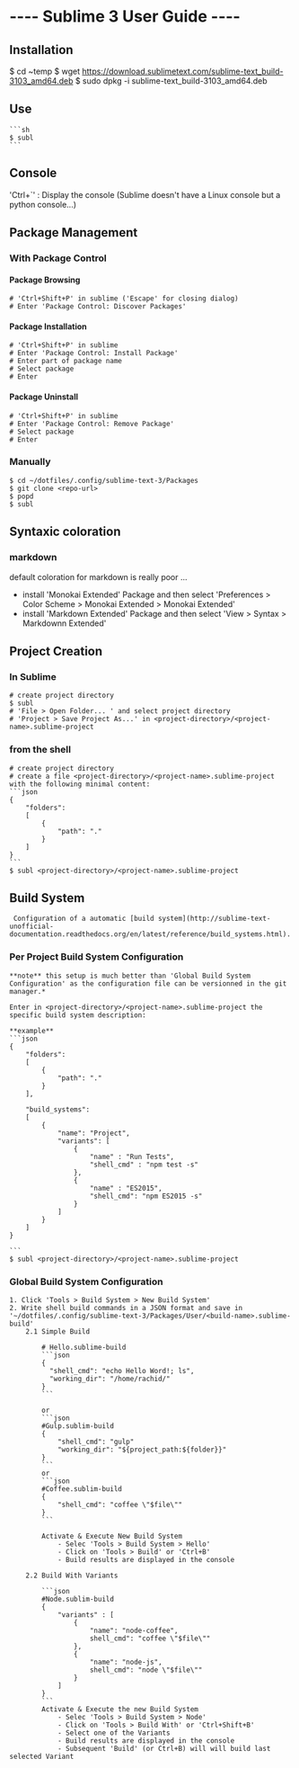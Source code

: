 ---- Sublime 3 User Guide ----
==============================

Installation
------------
  $ cd ~temp
  $ wget https://download.sublimetext.com/sublime-text_build-3103_amd64.deb
  $ sudo dpkg -i sublime-text_build-3103_amd64.deb

Use
---
	```sh
	$ subl
	```

Console
-------

  'Ctrl+`' : Display the console (Sublime doesn't have a Linux console but a python console...)


Package Management
-------------------
### With Package Control
#### Package Browsing
	# 'Ctrl+Shift+P' in sublime ('Escape' for closing dialog)
	# Enter 'Package Control: Discover Packages'

#### Package Installation
	# 'Ctrl+Shift+P' in sublime
	# Enter 'Package Control: Install Package'
	# Enter part of package name
	# Select package
	# Enter

#### Package Uninstall 
	# 'Ctrl+Shift+P' in sublime
	# Enter 'Package Control: Remove Package'
	# Select package
	# Enter

### Manually
	$ cd ~/dotfiles/.config/sublime-text-3/Packages
	$ git clone <repo-url> 
	$ popd
	$ subl


Syntaxic coloration
-------------------
### markdown

default coloration for markdown is really poor ...
 - install 'Monokai Extended' Package and then select 'Preferences > Color Scheme > Monokai Extended > Monokai Extended'
 - install 'Markdown Extended' Package and then select 'View > Syntax > Markdownn Extended'

Project Creation
----------------
### In Sublime
	# create project directory
	$ subl
	# 'File > Open Folder... ' and select project directory
	# 'Project > Save Project As...' in <project-directory>/<project-name>.sublime-project

### from the shell
    # create project directory
    # create a file <project-directory>/<project-name>.sublime-project with the following minimal content:
    ```json
    {
		"folders":
		[
			{
				"path": "."
			}
		]
	}
	```
	$ subl <project-directory>/<project-name>.sublime-project

 Build System
 ------------
	 Configuration of a automatic [build system](http://sublime-text-unofficial-documentation.readthedocs.org/en/latest/reference/build_systems.html).

### Per Project Build System Configuration
	**note** this setup is much better than 'Global Build System Configuration' as the configuration file can be versionned in the git manager.*

	Enter in <project-directory>/<project-name>.sublime-project the specific build system description:

	**example** 
	```json
	{
		"folders":
		[
			{
				"path": "."
			}
		],

		"build_systems": 
		[
			{
				"name": "Project",
				"variants": [
					{
						"name" : "Run Tests",
						"shell_cmd" : "npm test -s"
					},
					{
						"name" : "ES2015",
						"shell_cmd": "npm ES2015 -s"
					}
				]
			}		
		]
	}

	```
	$ subl <project-directory>/<project-name>.sublime-project

### Global Build System Configuration
 	1. Click 'Tools > Build System > New Build System'
 	2. Write shell build commands in a JSON format and save in '~/dotfiles/.config/sublime-text-3/Packages/User/<build-name>.sublime-build'
 		2.1 Simple Build
	 	
		 	# Hello.sublime-build
		 	```json
		 	{
			  "shell_cmd": "echo Hello Word!; ls",
			  "working_dir": "/home/rachid/"
		    }
		    ```

		    or 
		    ```json
		    #Gulp.sublim-build
		    {
			    "shell_cmd": "gulp"
			    "working_dir": "${project_path:${folder}}"
			}
			```
			or
		    ```json
		    #Coffee.sublim-build
		    {
			    "shell_cmd": "coffee \"$file\""
			}
			```

			Activate & Execute New Build System
				- Selec 'Tools > Build System > Hello'
				- Click on 'Tools > Build' or 'Ctrl+B'
				- Build results are displayed in the console 

		2.2 Build With Variants

		    ```json
		    #Node.sublim-build
		    {
		    	"variants" : [
			    	{
			    		"name": "node-coffee",
			    		shell_cmd": "coffee \"$file\""
			    	},
			    	{
			    		"name": "node-js",
			    		shell_cmd": "node \"$file\""
			    	}			    	
			    ]
			}
			```
			Activate & Execute the new Build System
				- Selec 'Tools > Build System > Node'
				- Click on 'Tools > Build With' or 'Ctrl+Shift+B'
				- Select one of the Variants
				- Build results are displayed in the console 
				- Subsequent 'Build' (or Ctrl+B) will will build last selected Variant
